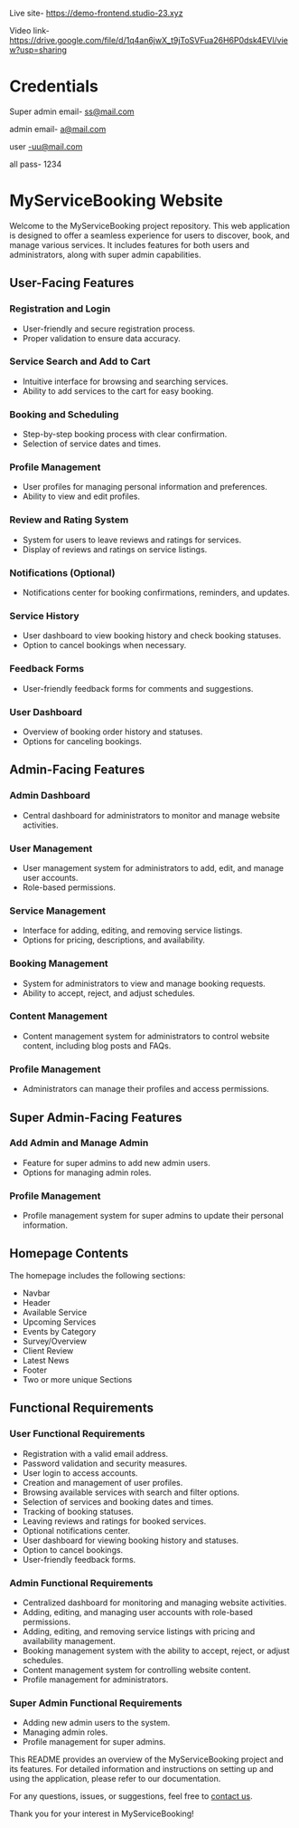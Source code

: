 Live site- https://demo-frontend.studio-23.xyz

Video link-https://drive.google.com/file/d/1q4an6jwX_t9jToSVFua26H6P0dsk4EVl/view?usp=sharing


# Credentials


Super admin email- ss@mail.com

admin email- a@mail.com

user -uu@mail.com

all pass- 1234


# MyServiceBooking Website

Welcome to the MyServiceBooking project repository. This web application is designed to offer a seamless experience for users to discover, book, and manage various services. It includes features for both users and administrators, along with super admin capabilities.

## User-Facing Features

### Registration and Login
- User-friendly and secure registration process.
- Proper validation to ensure data accuracy.

### Service Search and Add to Cart
- Intuitive interface for browsing and searching services.
- Ability to add services to the cart for easy booking.

### Booking and Scheduling
- Step-by-step booking process with clear confirmation.
- Selection of service dates and times.

### Profile Management
- User profiles for managing personal information and preferences.
- Ability to view and edit profiles.

### Review and Rating System
- System for users to leave reviews and ratings for services.
- Display of reviews and ratings on service listings.

### Notifications (Optional)
- Notifications center for booking confirmations, reminders, and updates.

### Service History
- User dashboard to view booking history and check booking statuses.
- Option to cancel bookings when necessary.

### Feedback Forms
- User-friendly feedback forms for comments and suggestions.

### User Dashboard
- Overview of booking order history and statuses.
- Options for canceling bookings.

## Admin-Facing Features

### Admin Dashboard
- Central dashboard for administrators to monitor and manage website activities.

### User Management
- User management system for administrators to add, edit, and manage user accounts.
- Role-based permissions.

### Service Management
- Interface for adding, editing, and removing service listings.
- Options for pricing, descriptions, and availability.

### Booking Management
- System for administrators to view and manage booking requests.
- Ability to accept, reject, and adjust schedules.

### Content Management
- Content management system for administrators to control website content, including blog posts and FAQs.

### Profile Management
- Administrators can manage their profiles and access permissions.

## Super Admin-Facing Features

### Add Admin and Manage Admin
- Feature for super admins to add new admin users.
- Options for managing admin roles.

### Profile Management
- Profile management system for super admins to update their personal information.

## Homepage Contents

The homepage includes the following sections:

- Navbar
- Header
- Available Service
- Upcoming Services
- Events by Category
- Survey/Overview
- Client Review
- Latest News
- Footer
- Two or more unique Sections

## Functional Requirements

### User Functional Requirements

- Registration with a valid email address.
- Password validation and security measures.
- User login to access accounts.
- Creation and management of user profiles.
- Browsing available services with search and filter options.
- Selection of services and booking dates and times.
- Tracking of booking statuses.
- Leaving reviews and ratings for booked services.
- Optional notifications center.
- User dashboard for viewing booking history and statuses.
- Option to cancel bookings.
- User-friendly feedback forms.

### Admin Functional Requirements

- Centralized dashboard for monitoring and managing website activities.
- Adding, editing, and managing user accounts with role-based permissions.
- Adding, editing, and removing service listings with pricing and availability management.
- Booking management system with the ability to accept, reject, or adjust schedules.
- Content management system for controlling website content.
- Profile management for administrators.

### Super Admin Functional Requirements

- Adding new admin users to the system.
- Managing admin roles.
- Profile management for super admins.

This README provides an overview of the MyServiceBooking project and its features. For detailed information and instructions on setting up and using the application, please refer to our documentation.

For any questions, issues, or suggestions, feel free to [contact us](mailto:contact@example.com).

Thank you for your interest in MyServiceBooking!
